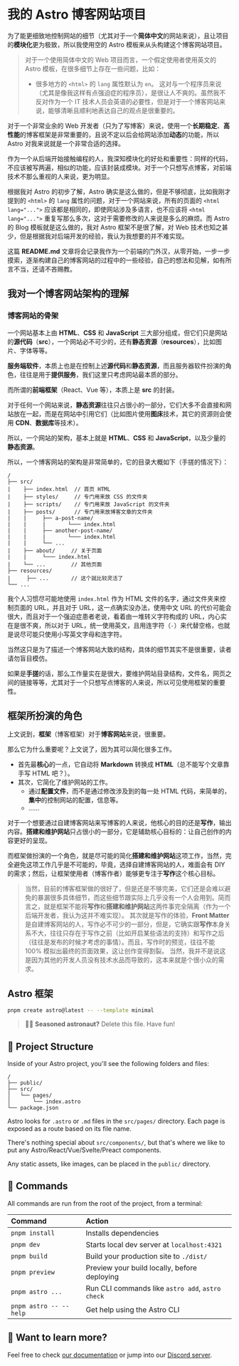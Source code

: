 # 我的 Astro 博客网站项目

为了能更细致地控制网站的细节（尤其对于一个**简体中文**的网站来说），且让项目的**模块化**更为极致，所以我使用空的 Astro 模板来从头构建这个博客网站项目。

> 对于一个使用简体中文的 Web 项目而言，一个假定使用者使用英文的 Astro 模板，在很多细节上存在一些问题，比如：
> - 很多地方的 `<html>` 的 `lang` 属性默认为 `en`。
> 这对与一个程序员来说（尤其是像我这样有点强迫症的程序员），是很让人不爽的。虽然我不反对作为一个 IT 技术人员会英语的必要性，但是对于一个博客网站来说，能够清晰且顺利地表达自己的观点是很重要的。

对于一个非常业余的 Web 开发者（只为了写博客）来说，使用一个**长期稳定**、**高性能**的博客框架是非常重要的，且说不定以后会给网站添加**动态**的功能，所以 Astro 对我来说就是一个非常合适的选择。

作为一个从后端开始接触编程的人，我深知模块化的好处和重要性：同样的代码，不应该被写两遍，相似的功能，应该封装成模块。对于一个只想写点博客，对前端技术不那么重视的人来说，更为明显。

根据我对 Astro 的初步了解，Astro 确实是这么做的，但是不够彻底，比如我刚才提到的 `<html>` 的 `lang` 属性的问题，对于一个网站来说，所有的页面的 `<html lang="...">` 应该都是相同的，即使网站涉及多语言，也不应该将 `<html lang="...">` 重复写那么多次，这对于需要修改的人来说是多么的麻烦。而 Astro 的 Blog 模板就是这么做的，我对 Astro 框架不是很了解，对 Web 技术也知之甚少，但是根据我对后端开发的经验，我认为我想要的并不难实现。

这篇 **README.md** 文章将会记录我作为一个前端的门外汉，从零开始，一步一步摸索，逐渐构建自己的博客网站的过程中的一些经验，自己的想法和见解，如有所言不当，还请不吝赐教。

## 我对一个博客网站架构的理解

### 博客网站的骨架

一个网站基本上由 **HTML**、**CSS** 和 **JavaScript** 三大部分组成，但它们只是网站的**源代码**（**src**），一个网站必不可少的，还有**静态资源**（**resources**），比如图片、字体等等。

**服务端软件**，本质上也是在控制上述**源代码**和**静态资源**，而且服务器软件扮演的角色，往往是用于**提供服务**，我们这里只考虑网站最本质的部分。

而所谓的**前端框架**（React、Vue 等），本质上是 **src** 的封装。

对于任何一个网站来说，**静态资源**往往只占很小的一部分，它们大多不会直接和网站放在一起，而是在网站中引用它们（比如图片使用**图床**技术，其它的资源则会使用 **CDN**、**数据库**等技术）。

所以，一个网站的架构，基本上就是 **HTML**、**CSS** 和 **JavaScript**，以及少量的**静态资源**。

所以，一个博客网站的架构是非常简单的，它的目录大概如下（手搓的情况下）：

```
/
├── src/
|    ├── index.html  // 首页 HTML
|    ├── styles/     // 专门用来放 CSS 的文件夹
|    ├── scripts/    // 专门用来放 JavaScript 的文件夹
|    ├── posts/      // 专门用来放博客文章的文件夹
|    |     ├── a-post-name/
|    |     |       └─── index.html
|    |     ├── another-post-name/
|    |     |       └─── index.html
|    |     └── ...
|    ├── about/     // 关于页面
|    |     └─── index.html
|    └── ...        // 其他页面
├── resources/
|     ├── ...       // 这个就比较灵活了
└── ...
```

我个人习惯尽可能地使用 `index.html` 作为 HTML 文件的名字，通过文件夹来控制页面的 URL，并且对于 URL，这一点确实没办法，使用中文 URL 的代价可能会很大，而且对于一个强迫症患者老说，看着由一堆转义字符构成的 URL，内心实在是很不爽，所以对于 URL，统一使用英文，且用连字符（`-`）来代替空格，也就是说尽可能只使用小写英文字母和连字符。

当然这只是为了描述一个博客网站大致的结构，具体的细节其实不是很重要，读者请勿盲目模仿。

如果是**手搓**的话，那么工作量实在是很大，要维护网站目录结构，文件名，网页之间的链接等等，尤其对于一个只想写点博客的人来说，所以可见使用框架的重要性。

## 框架所扮演的角色

上文说到，**框架**（博客框架）对于**博客网站**来说，很重要。

那么它为什么重要呢？上文说了，因为其可以简化很多工作。
- 首先最**核心**的一点，它自动将 **Markdown** 转换成 **HTML**（总不能写个文章靠手写 HTML 吧？）。
- 其次，它简化了维护网站的工作。
  - 通过**配置文件**，而不是通过修改涉及到的每一处 HTML 代码，来简单的，**集中**的控制网站的配置，信息等。
  - ……

对于一个想要通过自建博客网站来写博客的人来说，他核心的目的还是**写作**，输出内容。**搭建和维护网站**只占很小的一部分，它是辅助核心目标的：让自己创作的内容更好的呈现。

而框架做扮演的一个角色，就是尽可能的简化**搭建和维护网站**这项工作，当然，完全避免这项工作几乎是不可能的，毕竟，选择自建博客网站的人，难面会有 DIY 的需求；然后，让框架使用者（博客作者）能够更专注于**写作**这个核心目标。

> 当然，目前的博客框架做的很好了，但是还是不够完美，它们还是会难以避免的暴漏很多具体细节，而这些细节跟实际上几乎没有一个人会用到。简而言之，就是框架不能将**写作**和**搭建和维护网站**这两件事完全隔离（作为一个后端开发者，我认为这并不难实现）。
> 其次就是写作的体验，**Front Matter** 是自建博客网站的人，写作必不可少的一部分，但是，它确实跟**写作**本身关系不大，往往只存在于写作之前（比如开启某些语法的支持）和写作之后（往往是发布的时候才考虑的事情）。而且，写作时的预览，往往不能 100% 模拟出最终的页面效果，这让创作变得割裂。
> 当然，我并不是说这是因为其他的开发人员没有技术水品而导致的，这本来就是个很小众的需求。

## Astro 框架



```sh
pnpm create astro@latest -- --template minimal
```

> 🧑‍🚀 **Seasoned astronaut?** Delete this file. Have fun!

## 🚀 Project Structure

Inside of your Astro project, you'll see the following folders and files:

```text
/
├── public/
├── src/
│   └── pages/
│       └── index.astro
└── package.json
```

Astro looks for `.astro` or `.md` files in the `src/pages/` directory. Each page is exposed as a route based on its file name.

There's nothing special about `src/components/`, but that's where we like to put any Astro/React/Vue/Svelte/Preact components.

Any static assets, like images, can be placed in the `public/` directory.

## 🧞 Commands

All commands are run from the root of the project, from a terminal:

| Command                   | Action                                           |
| :------------------------ | :----------------------------------------------- |
| `pnpm install`             | Installs dependencies                            |
| `pnpm dev`             | Starts local dev server at `localhost:4321`      |
| `pnpm build`           | Build your production site to `./dist/`          |
| `pnpm preview`         | Preview your build locally, before deploying     |
| `pnpm astro ...`       | Run CLI commands like `astro add`, `astro check` |
| `pnpm astro -- --help` | Get help using the Astro CLI                     |

## 👀 Want to learn more?

Feel free to check [our documentation](https://docs.astro.build) or jump into our [Discord server](https://astro.build/chat).
